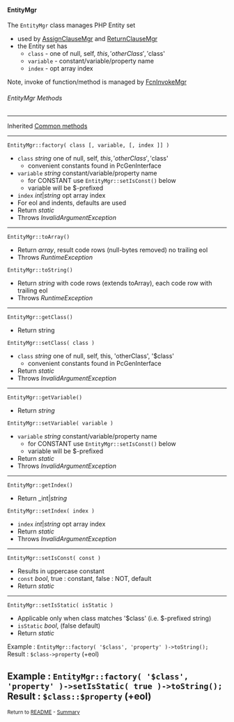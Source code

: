 [comment]: # (This file is part of PcGen, PHP Code Generation support package. Copyright 2020 Kjell-Inge Gustafsson, kigkonsult, All rights reserved, licence GPL 3.0)

#### EntityMgr

The ```EntityMgr``` class manages PHP Entity set
* used by [AssignClauseMgr] and [ReturnClauseMgr]
* the Entity set has
  * ```class``` - one of null, self, $this, 'otherClass', '$class'
  * ```variable``` - constant/variable/property name
  * ```index``` - opt array index

Note, invoke of function/method is managed by [FcnInvokeMgr]

###### EntityMgr Methods

---
Inherited [Common methods]

---

```EntityMgr::factory( class [, variable, [, index ]] )```
* ```class``` _string_ one of null, self, $this, 'otherClass', '$class'
  * convenient constants found in PcGenInterface 
* ```variable``` _string_ constant/variable/property name
  * for CONSTANT use ```EntityMgr::setIsConst()``` below
  * variable will be $-prefixed
* ```index```  _int_|_string_ opt array index
* For eol and indents, defaults are used
* Return _static_
* Throws _InvalidArgumentException_
---


```EntityMgr::toArray()```
* Return _array_, result code rows (null-bytes removed) no trailing eol
* Throws _RuntimeException_

```EntityMgr::toString()```
* Return _string_ with code rows (extends toArray), each code row with trailing eol
* Throws _RuntimeException_
---

```EntityMgr::getClass()```
* Return string

```EntityMgr::setClass( class )```
* ```class``` _string_ one of null, self, this, 'otherClass', '$class'
  * convenient constants found in PcGenInterface
* Return _static_
* Throws _InvalidArgumentException_
---

```EntityMgr::getVariable()```
* Return _string_

```EntityMgr::setVariable( variable )```
* ```variable``` _string_ constant/variable/property name
  * for CONSTANT use ```EntityMgr::setIsConst()``` below
  * variable will be $-prefixed
* Return _static_
* Throws _InvalidArgumentException_
---

```EntityMgr::getIndex()```
* Return _int|_string_

```EntityMgr::setIndex( index )```
* ```index```  _int_|_string_ opt array index
* Return _static_
* Throws _InvalidArgumentException_
---

```EntityMgr::setIsConst( const )```
* Results in uppercase constant
* ```const``` _bool_, true : constant, false : NOT, default 
* Return _static_
---

```EntityMgr::setIsStatic( isStatic )```
* Applicable only when class matches '$class' (i.e. $-prefixed string)
* ```isStatic``` _bool_, (false default) 
* Return _static_

Example : ```EntityMgr::factory( '$class', 'property' )->toString(); ```<br>
Result : ``` $class->property ``` (+eol)

Example : ```EntityMgr::factory( '$class', 'property' )->setIsStatic( true )->toString(); ```<br>
Result : ``` $class::$property ``` (+eol)
---

<small>Return to [README] - [Summary]</small>

[AssignClauseMgr]:AssignClauseMgr.md
[Common methods]:CommonMethods.md
[FcnInvokeMgr]:FcnInvokeMgr.md
[README]:../README.md
[ReturnClauseMgr]:ReturnClauseMgr.md
[Summary]:Summary.md
